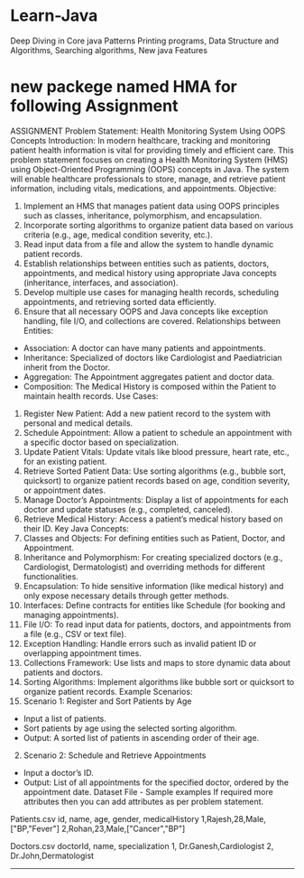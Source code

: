 # Learn-Java
Deep Diving in Core java Patterns Printing programs, Data Structure and Algorithms, Searching algorithms, New java Features

# new packege named HMA for following Assignment
ASSIGNMENT
Problem Statement: Health Monitoring System Using OOPS Concepts
Introduction:
In modern healthcare, tracking and monitoring patient health information is vital for providing 
timely and efficient care. This problem statement focuses on creating a Health Monitoring System 
(HMS) using Object-Oriented Programming (OOPS) concepts in Java. The system will enable 
healthcare professionals to store, manage, and retrieve patient information, including vitals, 
medications, and appointments.
Objective:
1. Implement an HMS that manages patient data using OOPS principles such as classes, 
inheritance, polymorphism, and encapsulation.
2. Incorporate sorting algorithms to organize patient data based on various criteria (e.g., age, 
medical condition severity, etc.).
3. Read input data from a file and allow the system to handle dynamic patient records.
4. Establish relationships between entities such as patients, doctors, appointments, and medical 
history using appropriate Java concepts (inheritance, interfaces, and association).
5. Develop multiple use cases for managing health records, scheduling appointments, and 
retrieving sorted data efficiently.
6. Ensure that all necessary OOPS and Java concepts like exception handling, file I/O, and 
collections are covered.
Relationships between Entities:
- Association: A doctor can have many patients and appointments.
- Inheritance: Specialized of doctors like Cardiologist and Paediatrician inherit from the Doctor.
- Aggregation: The Appointment aggregates patient and doctor data.
- Composition: The Medical History is composed within the Patient to maintain health records.
Use Cases:
1. Register New Patient: Add a new patient record to the system with personal and medical details.
2. Schedule Appointment: Allow a patient to schedule an appointment with a specific doctor based
on specialization.
3. Update Patient Vitals: Update vitals like blood pressure, heart rate, etc., for an existing patient.
4. Retrieve Sorted Patient Data: Use sorting algorithms (e.g., bubble sort, quicksort) to organize 
patient records based on age, condition severity, or appointment dates.
5. Manage Doctor’s Appointments: Display a list of appointments for each doctor and update 
statuses (e.g., completed, canceled).
6. Retrieve Medical History: Access a patient’s medical history based on their ID.
Key Java Concepts:
1. Classes and Objects: For defining entities such as Patient, Doctor, and Appointment.
2. Inheritance and Polymorphism: For creating specialized doctors (e.g., Cardiologist, 
Dermatologist) and overriding methods for different functionalities.
3. Encapsulation: To hide sensitive information (like medical history) and only expose necessary 
details through getter methods.
4. Interfaces: Define contracts for entities like Schedule (for booking and managing appointments).
5. File I/O: To read input data for patients, doctors, and appointments from a file (e.g., CSV or text 
file).
6. Exception Handling: Handle errors such as invalid patient ID or overlapping appointment times.
7. Collections Framework: Use lists and maps to store dynamic data about patients and doctors.
8. Sorting Algorithms: Implement algorithms like bubble sort or quicksort to organize patient 
records.
Example Scenarios:
1. Scenario 1: Register and Sort Patients by Age
 - Input a list of patients.
 - Sort patients by age using the selected sorting algorithm.
 - Output: A sorted list of patients in ascending order of their age.
2. Scenario 2: Schedule and Retrieve Appointments
 - Input a doctor’s ID.
 - Output: List of all appointments for the specified doctor, ordered by the appointment date.
Dataset File - Sample examples
If required more attributes then you can add attributes as per problem statement.

Patients.csv
id, name, age, gender, medicalHistory
1,Rajesh,28,Male,["BP,"Fever"]
2,Rohan,23,Male,["Cancer","BP"]

Doctors.csv
doctorId, name, specialization
1, Dr.Ganesh,Cardiologist
2, Dr.John,Dermatologist

-------------------------------------------------------------------------------------------------------------------------------
